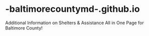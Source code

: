 # -baltimorecountymd-.github.io
Additional Information on Shelters &amp; Assistance All in One Page for Baltimore County!
